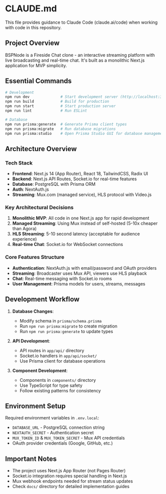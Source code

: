 # CLAUDE.md

This file provides guidance to Claude Code (claude.ai/code) when working with code in this repository.

## Project Overview

BSPNode is a Fireside Chat clone - an interactive streaming platform with live broadcasting and real-time chat. It's built as a monolithic Next.js application for MVP simplicity.

## Essential Commands

```bash
# Development
npm run dev              # Start development server (http://localhost:3000)
npm run build            # Build for production
npm run start            # Start production server
npm run lint             # Run ESLint

# Database
npm run prisma:generate  # Generate Prisma client types
npm run prisma:migrate   # Run database migrations
npm run prisma:studio    # Open Prisma Studio GUI for database management
```

## Architecture Overview

### Tech Stack
- **Frontend**: Next.js 14 (App Router), React 18, TailwindCSS, Radix UI
- **Backend**: Next.js API Routes, Socket.io for real-time features
- **Database**: PostgreSQL with Prisma ORM
- **Auth**: NextAuth.js
- **Streaming**: Mux.com (managed service), HLS protocol with Video.js

### Key Architectural Decisions
1. **Monolithic MVP**: All code in one Next.js app for rapid development
2. **Managed Streaming**: Using Mux instead of self-hosted (5-10x cheaper than Agora)
3. **HLS Streaming**: 5-10 second latency (acceptable for audience experience)
4. **Real-time Chat**: Socket.io for WebSocket connections

### Core Features Structure
- **Authentication**: NextAuth.js with email/password and OAuth providers
- **Streaming**: Broadcaster uses Mux API, viewers use HLS playback
- **Chat**: Real-time messaging with Socket.io rooms
- **User Management**: Prisma models for users, streams, messages

## Development Workflow

1. **Database Changes**: 
   - Modify schema in `prisma/schema.prisma`
   - Run `npm run prisma:migrate` to create migration
   - Run `npm run prisma:generate` to update types

2. **API Development**:
   - API routes in `app/api/` directory
   - Socket.io handlers in `app/api/socket/`
   - Use Prisma client for database operations

3. **Component Development**:
   - Components in `components/` directory
   - Use TypeScript for type safety
   - Follow existing patterns for consistency

## Environment Setup

Required environment variables in `.env.local`:
- `DATABASE_URL` - PostgreSQL connection string
- `NEXTAUTH_SECRET` - Authentication secret
- `MUX_TOKEN_ID` & `MUX_TOKEN_SECRET` - Mux API credentials
- OAuth provider credentials (Google, GitHub, etc.)

## Important Notes

- The project uses Next.js App Router (not Pages Router)
- Socket.io integration requires special handling in Next.js
- Mux webhook endpoints needed for stream status updates
- Check `docs/` directory for detailed implementation guides